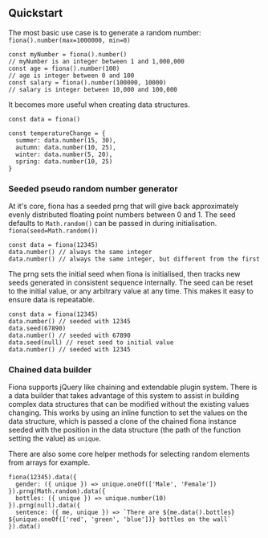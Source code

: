 ## Quickstart

The most basic use case is to generate a random number: `fiona().number(max=1000000, min=0)`

    const myNumber = fiona().number()
    // myNumber is an integer between 1 and 1,000,000
    const age = fiona().number(100)
    // age is integer between 0 and 100
    const salary = fiona().number(100000, 10000)
    // salary is integer between 10,000 and 100,000

It becomes more useful when creating data structures.

    const data = fiona()

    const temperatureChange = {
      summer: data.number(15, 30),
      autumn: data.number(10, 25),
      winter: data.number(5, 20),
      spring: data.number(10, 25)
    }

### Seeded pseudo random number generator

At it's core, fiona has a seeded prng that will give back approximately evenly distributed floating point numbers between 0 and 1. The seed defaults to `Math.random()` can be passed in during initialisation. `fiona(seed=Math.random())`

    const data = fiona(12345)
    data.number() // always the same integer
    data.number() // always the same integer, but different from the first

The prng sets the initial seed when fiona is initialised, then tracks new seeds generated in consistent sequence internally. The seed can be reset to the initial value, or any arbitrary value at any time. This makes it easy to ensure data is repeatable.

    const data = fiona(12345)
    data.number() // seeded with 12345
    data.seed(67890)
    data.number() // seeded with 67890
    data.seed(null) // reset seed to initial value
    data.number() // seeded with 12345

### Chained data builder

Fiona supports jQuery like chaining and extendable plugin system. There is a data builder that takes advantage of this system to assist in building complex data structures that can be modified without the existing values changing. This works by using an inline function to set the values on the data structure, which is passed a clone of the chained fiona instance seeded with the position in the data structure (the path of the function setting the value) as `unique`.

There are also some core helper methods for selecting random elements from arrays for example.

    fiona(12345).data({
      gender: ({ unique }) => unique.oneOf(['Male', 'Female'])
    }).prng(Math.random).data({
      bottles: ({ unique }) => unique.number(10)
    }).prng(null).data({
      sentence: ({ me, unique }) => `There are ${me.data().bottles} ${unique.oneOf(['red', 'green', 'blue'])} bottles on the wall`
    }).data()
